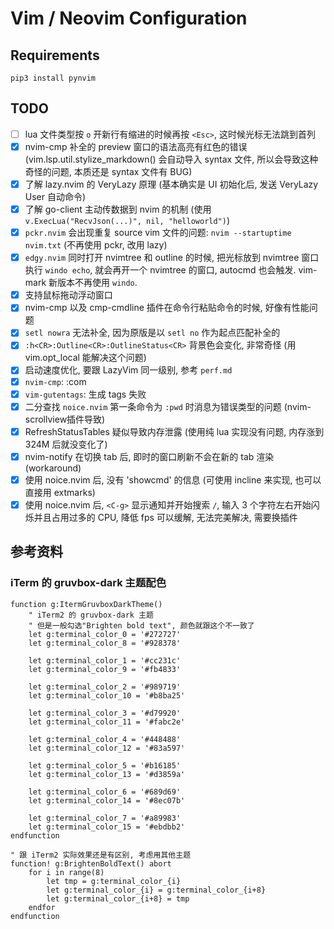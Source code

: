 # Vim / Neovim Configuration

## Requirements
    pip3 install pynvim

## TODO
- [ ] lua 文件类型按 `o` 开新行有缩进的时候再按 `<Esc>`, 这时候光标无法跳到首列
- [x] nvim-cmp 补全的 preview 窗口的语法高亮有红色的错误 (vim.lsp.util.stylize_markdown() 会自动导入 syntax 文件, 所以会导致这种奇怪的问题, 本质还是 syntax 文件有 BUG)
- [x] 了解 lazy.nvim 的 VeryLazy 原理 (基本确实是 UI 初始化后, 发送 VeryLazy User 自动命令)
- [x] 了解 go-client 主动传数据到 nvim 的机制 (使用`v.ExecLua("RecvJson(...)", nil, "helloworld")`)
- [x] `pckr.nvim` 会出现重复 source vim 文件的问题: `nvim --startuptime nvim.txt` (不再使用 pckr, 改用 lazy)
- [x] `edgy.nvim` 同时打开 nvimtree 和 outline 的时候, 把光标放到 nvimtree 窗口执行 `windo echo`, 就会再开一个 nvimtree 的窗口, autocmd 也会触发. vim-mark 新版本不再使用 `windo`.
- [x] 支持鼠标拖动浮动窗口
- [x] nvim-cmp 以及 cmp-cmdline 插件在命令行粘贴命令的时候, 好像有性能问题
- [x] `setl nowra` 无法补全, 因为原版是以 `setl no` 作为起点匹配补全的
- [x] `:h<CR>:Outline<CR>:OutlineStatus<CR>` 背景色会变化, 非常奇怪 (用 vim.opt_local 能解决这个问题)
- [x] 启动速度优化, 要跟 LazyVim 同一级别, 参考 `perf.md`
- [x] `nvim-cmp`: :com<Tab><C-a><C-e>
- [x] `vim-gutentags`: 生成 tags 失败
- [x] 二分查找 `noice.nvim` 第一条命令为 `:pwd` 时消息为错误类型的问题 (nvim-scrollview插件导致)
- [x] RefreshStatusTables 疑似导致内存泄露 (使用纯 lua 实现没有问题, 内存涨到 324M 后就没变化了)
- [x] nvim-notify 在切换 tab 后, 即时的窗口刷新不会在新的 tab 渲染 (workaround)
- [x] 使用 noice.nvim 后, 没有 'showcmd' 的信息 (可使用 incline 来实现, 也可以直接用 extmarks)
- [x] 使用 noice.nvim 后, `<C-g>` 显示通知并开始搜索 `/`, 输入 3 个字符左右开始闪烁并且占用过多的 CPU, 降低 fps 可以缓解, 无法完美解决, 需要换插件

## 参考资料

### iTerm 的 gruvbox-dark 主题配色
```vim
function g:ItermGruvboxDarkTheme()
    " iTerm2 的 gruvbox-dark 主题
    " 但是一般勾选"Brighten bold text", 颜色就跟这个不一致了
    let g:terminal_color_0 = '#272727'
    let g:terminal_color_8 = '#928378'

    let g:terminal_color_1 = '#cc231c'
    let g:terminal_color_9 = '#fb4833'

    let g:terminal_color_2 = '#989719'
    let g:terminal_color_10 = '#b8ba25'

    let g:terminal_color_3 = '#d79920'
    let g:terminal_color_11 = '#fabc2e'

    let g:terminal_color_4 = '#448488'
    let g:terminal_color_12 = '#83a597'

    let g:terminal_color_5 = '#b16185'
    let g:terminal_color_13 = '#d3859a'

    let g:terminal_color_6 = '#689d69'
    let g:terminal_color_14 = '#8ec07b'

    let g:terminal_color_7 = '#a89983'
    let g:terminal_color_15 = '#ebdbb2'
endfunction

" 跟 iTerm2 实际效果还是有区别, 考虑用其他主题
function! g:BrightenBoldText() abort
    for i in range(8)
        let tmp = g:terminal_color_{i}
        let g:terminal_color_{i} = g:terminal_color_{i+8}
        let g:terminal_color_{i+8} = tmp
    endfor
endfunction
```
